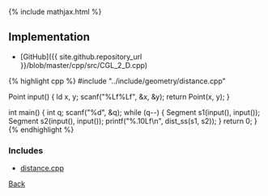 {% include mathjax.html %}



## Implementation

- [GitHub]({{ site.github.repository_url }}/blob/master/cpp/src/CGL_2_D.cpp)

{% highlight cpp %}
#include "../include/geometry/distance.cpp"

Point input() {
  ld x, y;
  scanf("%Lf%Lf", &x, &y);
  return Point(x, y);
}

int main() {
  int q;
  scanf("%d", &q);
  while (q--) {
    Segment s1(input(), input());
    Segment s2(input(), input());
    printf("%.10Lf\n", dist_ss(s1, s2));
  }
  return 0;
}
{% endhighlight %}

### Includes

- [distance.cpp](../include/geometry/distance)

[Back](..)
